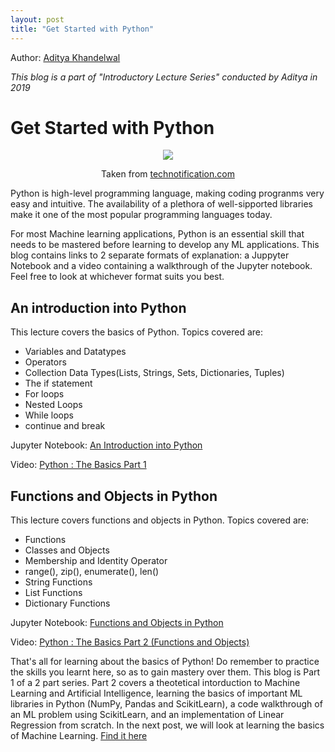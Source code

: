 ```yaml
---
layout: post
title: "Get Started with Python"
---
```


Author: [Aditya Khandelwal](https://www.linkedin.com/in/aditya-khandelwal/)

*This blog is a part of "Introductory Lecture Series" conducted by Aditya in 2019*

# Get Started with Python

<center>
<img src="https://www.technotification.com/wp-content/uploads/2017/05/Python-programming-compressed.jpg">
</center>
<p style="text-align:center;">Taken from <a href="https://www.technotification.com/wp-content/uploads/2017/05/Python-programming-compressed.jpg">technotification.com</a></p>

Python is high-level programming language, making coding progranms very easy and intuitive. The availability of a plethora of well-sipported libraries make it one of the most popular programming languages today.

For most Machine learning applications, Python is an essential skill that needs to be mastered before learning to develop any ML applications. This blog contains links to 2 separate formats of explanation: a Juppyter Notebook and a video containing a walkthrough of the Jupyter notebook. Feel free to look at whichever format suits you best.

## An introduction into Python
This lecture covers the basics of Python. Topics covered are:

* Variables and Datatypes
* Operators
* Collection Data Types(Lists, Strings, Sets, Dictionaries, Tuples)
* The if statement
* For loops
* Nested Loops
* While loops
* continue and break


Jupyter Notebook: [An Introduction into Python](https://nbviewer.jupyter.org/github/adityak6798/adityak6798.github.io/blob/master/Lecture%201%20-%20An%20Introduction%20into%20Python.ipynb)

Video: [Python : The Basics Part 1](https://www.youtube.com/watch?v=iJ8n30fzjH4&t=306s)

## Functions and Objects in Python
This lecture covers functions and objects in Python.
Topics covered are:

* Functions
* Classes and Objects
* Membership and Identity Operator
* range(), zip(), enumerate(), len()
* String Functions
* List Functions
* Dictionary Functions


Jupyter Notebook: [Functions and Objects in Python](https://nbviewer.jupyter.org/github/adityak6798/adityak6798.github.io/blob/master/Lecture%202%20-%20Functions%20and%20Objects%20in%20Python.ipynb)

Video: [Python : The Basics Part 2 (Functions and Objects)](https://www.youtube.com/watch?v=W3RMyphMPR4)

That's all for learning about the basics of Python! Do remember to practice the skills you learnt here, so as to gain mastery over them. 
This blog is Part 1 of a 2 part series. Part 2 covers a theotetical intorduction to Machine Learning and Artificial Intelligence, learning the basics of important ML libraries in Python (NumPy, Pandas and ScikitLearn), a code walkthrough of an ML problem using ScikitLearn, and an implementation of Linear Regression from scratch.
In the next post, we will look at learning the basics of Machine Learning. [Find it here](https://coepdsai.github.io/2020/03/03/ml-with-python.html)

